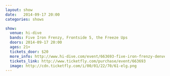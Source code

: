 ```yaml
---
layout: show
date:   2014-09-17 20:00
categories: shows

show:
  venue: hi-dive
  bands: Five Iron Frenzy, Frontside 5, the Freeze Ups
  doors: 2014-09-17 20:00
  ages: 21+
  tickets_door: $20
  more_info: http://www.hi-dive.com/event/663693-five-iron-frenzy-denver/
  tickets_link: http://www.ticketfly.com/purchase/event/663693
  image: http://cdn.ticketfly.com/i/00/01/22/70/61-elg.png
---
```

